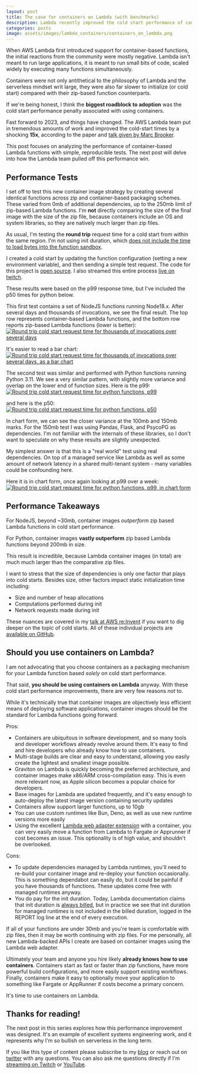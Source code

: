 ```yaml
---
layout: post
title: The case for containers on Lambda (with benchmarks) 
description: Lambda recently improved the cold start performance of container images by up to 15x, but this isn't the only reason you should use them. The tooling, ecosystem, and entire developer culture has moved to container images and you should too.
categories: posts
image: assets/images/lambda_containers/containers_on_lambda.png
---
```


When AWS Lambda first introduced support for container-based functions, the initial reactions from the community were mostly negative. Lambda isn't meant to run large applications, it is meant to run small bits of code, scaled widely by executing many functions simultaneously.

Containers were not only antithetical to the philosophy of Lambda and the serverless mindset writ large, they were also far slower to initialize (or cold start) compared with their zip-based function counterparts.

If we're being honest, I think the **biggest roadblock to adoption** was the cold start performance penalty associated with using containers.

Fast forward to 2023, and things have changed. The AWS Lambda team put in tremendous amounts of work and improved the cold-start times by a shocking **15x**, according to the paper and [talk given by Marc Brooker](https://www.youtube.com/watch?v=Wden61jKWvs).

This post focuses on analyzing the performance of container-based Lambda functions with simple, reproducible tests. The next post will delve into how the Lambda team pulled off this performance win.

## Performance Tests
I set off to test this new container image strategy by creating several identical functions across zip and container-based packaging schemes. These varied from 0mb of additional dependencies, up to the 250mb limit of zip-based Lambda functions. I'm **not** directly comparing the size of the final image with the size of the zip file, because containers include an OS and system libraries, so they are natively much larger than zip files.

As usual, I'm testing the **round trip** request time for a cold start from within the same region. I'm not using init duration, which [does not include the time to load bytes into the function sandbox](https://youtu.be/2EDNcPvR45w?t=1421).

I created a cold start by updating the function configuration (setting a new environment variable), and then sending a simple test request. The code for this project is [open source](https://github.com/astuyve/cold-start-benchmarker). I also streamed this entire process [live on twitch](https://twitch.tv/aj_stuyvenberg).

These results were based on the p99 response time, but I've included the p50 times for python below.

This first test contains a set of NodeJS functions running Node18.x. After several days and thousands of invocations, we see the final result. The top row represents container-based Lambda functions, and the bottom row reports zip-based Lambda functions (lower is better):
<span class="image fit"><a href ="/assets/images/lambda_containers/container_metrics.png" target="_blank"><img src="/assets/images/lambda_containers/container_metrics.png" alt="Round trip cold start request time for thousands of invocations over several days"></a></span>

It's easier to read a bar chart:
<span class="image fit"><a href ="/assets/images/lambda_containers/container_bar_chart.png" target="_blank"><img src="/assets/images/lambda_containers/container_bar_chart.png" alt="Round trip cold start request time for thousands of invocations over several days, as a bar chart"></a></span>

The second test was similar and performed with Python functions running Python 3.11. We see a very similar pattern, with slightly more variance and overlap on the lower end of function sizes. Here is the p99:
<span class="image fit"><a href ="/assets/images/lambda_containers/python_container_p99.png" target="_blank"><img src="/assets/images/lambda_containers/python_container_p99.png" alt="Round trip cold start request time for python functions, p99"></a></span>

and here is the p50:
<span class="image fit"><a href ="/assets/images/lambda_containers/python_container_p50.png" target="_blank"><img src="/assets/images/lambda_containers/python_container_p50.png" alt="Round trip cold start request time for python functions, p50"></a></span>

In chart form, we can see the closer variance at the 100mb and 150mb marks. For the 150mb test I was using Pandas, Flask, and PsycoPG as dependencies. I'm not familiar with the internals of these libraries, so I don't want to speculate on why these results are slightly unexpected.

My simplest answer is that this is a "real world" test using real dependencies. On top of a managed service like Lambda as well as some amount of network latency in a shared multi-tenant system - many variables could be confounding here.

Here it is in chart form, once again looking at p99 over a week:
<span class="image fit"><a href ="/assets/images/lambda_containers/python_rtt_chart.png" target="_blank"><img src="/assets/images/lambda_containers/python_rtt_chart.png" alt="Round trip cold start request time for python functions, p99, in chart form"></a></span>

## Performance Takeaways
For NodeJS, beyond ~30mb, container images *outperform* zip based Lambda functions in cold start performance.

For Python, container images **vastly outperform** zip based Lambda functions beyond 200mb in size.

This result is incredible, because Lambda container images (in total) are much much larger than the comparative zip files.

I want to stress that the size of dependencies is only one factor that plays into cold starts. Besides size, other factors impact static initialization time including:
- Size and number of heap allocations
- Computations performed during init
- Network requests made during init

These nuances are covered in my [talk at AWS re:Invent](https://youtu.be/2EDNcPvR45w) if you want to dig deeper on the topic of cold starts.
All of these individual projects are [available on GitHub](https://github.com/astuyve/benchmarks).

## Should you use containers on Lambda?
I am not advocating that you choose containers as a packaging mechanism for your Lambda function based *solely* on cold start performance.

That said, **you should be using containers on Lambda** anyway. With these cold start performance improvements, there are very few reasons *not* to.

While it's technically true that container images are objectively less efficient means of deploying software applications, container images should be the standard for Lambda functions going forward.

Pros:
- Containers are ubiquitous in software development, and so many tools and developer workflows already revolve around them. It's easy to find and hire developers who already know how to use containers.
- Multi-stage builds are clear and easy to understand, allowing you easily create the lightest and smallest image possible.
- Graviton on Lambda is quickly becoming the preferred architecture, and container images make x86/ARM cross-compilation easy. This is even more relevant now, as Apple silicon becomes a popular choice for developers. 
- Base images for Lambda are updated frequently, and it's easy enough to auto-deploy the latest image version containing security updates
- Containers allow support larger functions, up to 10gb
- You can use custom runtimes like Bun, Deno, as well as use new runtime versions more easily
- Using the excellent [Lambda web adapter extension](https://github.com/awslabs/aws-lambda-web-adapter) with a container, you can very easily move a function from Lambda to Fargate or Apprunner if cost becomes an issue. This optionality is of high value, and shouldn't be overlooked.

Cons:
- To update dependencies managed by Lambda runtimes, you'll need to re-build your container image and re-deploy your function occasionally. This is something dependabot can easily do, but it could be painful if you have thousands of functions. These updates come free with managed runtimes anyway.
- You do pay for the init duration. Today, Lambda documentation claims that init duration is [always billed](https://aws.amazon.com/lambda/pricing/), but in practice we see that init duration for managed runtimes is not included in the billed duration, logged in the REPORT log line at the end of every execution.

If all of your functions are under 30mb and you're team is comfortable with zip files, then it may be worth continuing with zip files.
For me personally, all new Lambda-backed APIs I create are based on container images using the Lambda web adapter.

Ultimately your team and anyone you hire likely **already knows how to use containers**. Containers start as fast or faster than zip functions, have more powerful build configurations, and more easily support existing workflows. Finally, containers make it easy to optionally move your application to something like Fargate or AppRunner if costs become a primary concern.

It's time to use containers on Lambda.

## Thanks for reading!
The next post in this series explores how this performance improvement was designed. It's an example of excellent systems engineering work, and it represents why I'm so bullish on serverless in the long term.

If you like this type of content please subscribe to my [blog](https://aaronstuyvenberg.com) or reach out on [twitter](https://twitter.com/astuyve) with any questions. You can also ask me questions directly if I'm [streaming on Twitch](twitch.tv/aj_stuyvenberg) or [YouTube](https://www.youtube.com/channel/UCsWwWCit5Y_dqRxEFizYulw).
